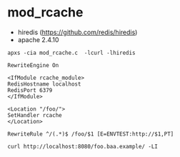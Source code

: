mod_rcache
==========

- hiredis (https://github.com/redis/hiredis)
- apache 2.4.10

````
apxs -cia mod_rcache.c  -lcurl -lhiredis
````

````
RewriteEngine On

<IfModule rcache_module>
RedisHostname localhost
RedisPort 6379
</IfModule>

<Location "/foo/">
SetHandler rcache
</Location>

RewriteRule ^/(.*)$ /foo/$1 [E=ENVTEST:http://$1,PT]
````

````
curl http://localhost:8080/foo.baa.example/ -LI
````

